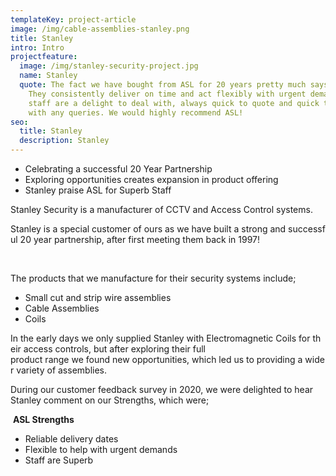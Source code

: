 ```yaml
---
templateKey: project-article
image: /img/cable-assemblies-stanley.png
title: Stanley
intro: Intro
projectfeature:
  image: /img/stanley-security-project.jpg
  name: Stanley
  quote: The fact we have bought from ASL for 20 years pretty much says it all.
    They consistently deliver on time and act flexibly with urgent demands. The
    staff are a delight to deal with, always quick to quote and quick to help
    with any queries. We would highly recommend ASL!
seo:
  title: Stanley
  description: Stanley
---
```

* Celebrating a successful 20 Year Partnership 
* Exploring opportunities creates expansion in product offering 
* Stanley praise ASL for Superb Staff

Stanley Security is a manufacturer of CCTV and Access Control systems. 

Stanley is a special customer of ours as we have built a strong and successful 20 year partnership, after first meeting them back in 1997!​

​

The products that we manufacture for their security systems include; 

* Small cut and strip wire assemblies 
* Cable Assemblies 
* Coils 

In the early days we only supplied Stanley with Electromagnetic Coils for their access controls, but after exploring their full product range we found new opportunities, which led us to providing a wider variety of assemblies.  

During our customer feedback survey in 2020, we were delighted to hear Stanley comment on our Strengths, which were; ​

​
**ASL Strengths​**



* Reliable delivery dates 
* Flexible to help with urgent demands 
* Staff are Superb​